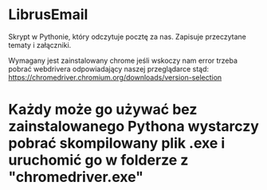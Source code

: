 # LibrusEmail
Skrypt w Pythonie, który odczytuje pocztę za nas. Zapisuje przeczytane tematy i załączniki.

Wymagany jest zainstalowany chrome jeśli wskoczy nam error trzeba pobrać webdrivera odpowiadający naszej przeglądarce stąd: https://chromedriver.chromium.org/downloads/version-selection

# Każdy może go używać bez zainstalowanego Pythona wystarczy pobrać skompilowany plik .exe i uruchomić go w folderze z "chromedriver.exe"

